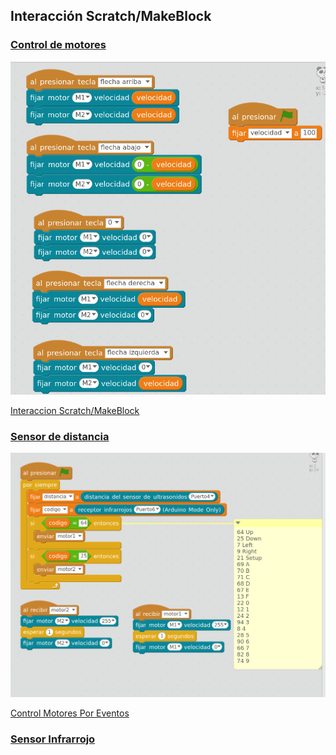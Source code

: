 ## Interacción Scratch/MakeBlock

### [Control de motores](../Fichas/ControlMotores.md)

![ControlManual](./images/ControlManual.png)

[Interaccion Scratch/MakeBlock](../Ejemplos/ControlManual.sb2)

### [Sensor de distancia](./SensorDistancia.md)


![CControlRobotsEventosIR](./images/ControlRobotsEventosIR.png)

[Control Motores Por Eventos](../Ejemplos/ControlMotoresPorEventos.sb2)


### [Sensor Infrarrojo](./SensorInfrarrojo.md)